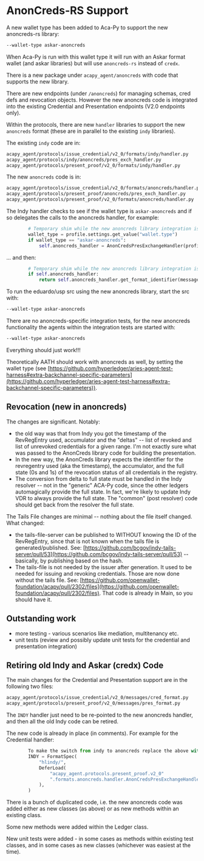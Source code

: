 # AnonCreds-RS Support

A new wallet type has been added to Aca-Py to support the new anoncreds-rs library:

```bash
--wallet-type askar-anoncreds
```

When Aca-Py is run with this wallet type it will run with an Askar format wallet (and askar libraries) but will use `anoncreds-rs` instead of `credx`.

There is a new package under `acapy_agent/anoncreds` with code that supports the new library.

There are new endpoints (under `/anoncreds`) for managing schemas, cred defs and revocation objects.  However the new anoncreds code is integrated into the existing Credential and Presentation endpoints (V2.0 endpoints only).

Within the protocols, there are new `handler` libraries to support the new `anoncreds` format (these are in parallel to the existing `indy` libraries).

The existing `indy` code are in:

```bash
acapy_agent/protocols/issue_credential/v2_0/formats/indy/handler.py
acapy_agent/protocols/indy/anoncreds/pres_exch_handler.py
acapy_agent/protocols/present_proof/v2_0/formats/indy/handler.py
```

The new `anoncreds` code is in:

```bash
acapy_agent/protocols/issue_credential/v2_0/formats/anoncreds/handler.py
acapy_agent/protocols/present_proof/anoncreds/pres_exch_handler.py
acapy_agent/protocols/present_proof/v2_0/formats/anoncreds/handler.py
```

The Indy handler checks to see if the wallet type is `askar-anoncreds` and if so delegates the calls to the anoncreds handler, for example:

```python
        # Temporary shim while the new anoncreds library integration is in progress
        wallet_type = profile.settings.get_value("wallet.type")
        if wallet_type == "askar-anoncreds":
            self.anoncreds_handler = AnonCredsPresExchangeHandler(profile)
```

... and then:

```python
        # Temporary shim while the new anoncreds library integration is in progress
        if self.anoncreds_handler:
            return self.anoncreds_handler.get_format_identifier(message_type)
```

To run the eduardo/usp src using the new anoncreds library, start the src with:

```bash
--wallet-type askar-anoncreds
```

There are no anoncreds-specific integration tests, for the new anoncreds functionality the agents within the integration tests are started with:

```bash
--wallet-type askar-anoncreds
```

Everything should just work!!!

Theoretically AATH should work with anoncreds as well, by setting the wallet type (see [https://github.com/hyperledger/aries-agent-test-harness#extra-backchannel-specific-parameters](https://github.com/hyperledger/aries-agent-test-harness#extra-backchannel-specific-parameters)).

## Revocation (new in anoncreds)

The changes are significant.  Notably:

- the old way was that from Indy you got the timestamp of the RevRegEntry used, accumulator and the "deltas" -- list of revoked and list of unrevoked credentials for a given range.  I'm not exactly sure what was passed to the AnonCreds library code for building the presentation.
- In the new way, the AnonCreds library expects the identifier for the revregentry used (aka the timestamp), the accumulator, and the full state (0s and 1s) of the revocation status of all credentials in the registry.
- The conversion from delta to full state must be handled in the Indy resolver -- not in the "generic" ACA-Py code, since the other ledgers automagically provide the full state. In fact, we're likely to update Indy VDR to always provide the full state.  The "common" (post resolver) code should get back from the resolver the full state.

The Tails File changes are minimal -- nothing about the file itself changed.  What changed:

- the tails-file-server can be published to WITHOUT knowing the ID of the RevRegEntry, since that is not known when the tails file is generated/published.  See: [https://github.com/bcgov/indy-tails-server/pull/53](https://github.com/bcgov/indy-tails-server/pull/53) -- basically, by publishing based on the hash.
- The tails-file is not needed by the issuer after generation. It used to be needed for issuing and revoking credentials. Those are now done without the tails file. See: [https://github.com/openwallet-foundation/acapy/pull/2302/files](https://github.com/openwallet-foundation/acapy/pull/2302/files). That code is already in Main, so you should have it.

## Outstanding work

- more testing - various scenarios like mediation, multitenancy etc.
- unit tests (review and possibly update unit tests for the credential and presentation integration)

## Retiring old Indy and Askar (credx) Code

The main changes for the Credential and Presentation support are in the following two files:

```bash
acapy_agent/protocols/issue_credential/v2_0/messages/cred_format.py
acapy_agent/protocols/present_proof/v2_0/messages/pres_format.py
```

The `INDY` handler just need to be re-pointed to the new anoncreds handler, and then all the old Indy code can be retired.

The new code is already in place (in comments).  For example for the Credential handler:

```python
        To make the switch from indy to anoncreds replace the above with the following
        INDY = FormatSpec(
            "hlindy/",
            DeferLoad(
                "acapy_agent.protocols.present_proof.v2_0"
                ".formats.anoncreds.handler.AnonCredsPresExchangeHandler"
            ),
        )
```

There is a bunch of duplicated code, i.e. the new anoncreds code was added either as new classes (as above) or as new methods within an existing class.

Some new methods were added within the Ledger class.

New unit tests were added - in some cases as methods within existing test classes, and in some cases as new classes (whichever was easiest at the time).
